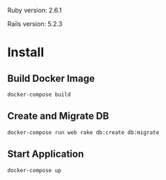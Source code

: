 Ruby version: 2.6.1

Rails version: 5.2.3

# Install

## Build Docker Image

`docker-compose build`

## Create and Migrate DB

`docker-compose run web rake db:create db:migrate`

## Start Application

`docker-compose up`
